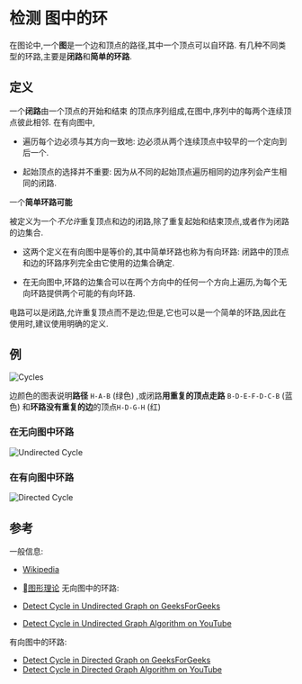 
# 检测 图中的环

在图论中,一个**图**是一个边和顶点的路径,其中一个顶点可以自环路. 有几种不同类型的环路,主要是**闭路**和**简单的环路**. 

## 定义

一个**闭路**由一个顶点的开始和结束 的顶点序列组成,在图中,序列中的每两个连续顶点彼此相邻. 在有向图中,

- 遍历每个边必须与其方向一致地: 边必须从两个连续顶点中较早的一个定向到后一个. 

- 起始顶点的选择并不重要: 因为从不同的起始顶点遍历相同的边序列会产生相同的闭路. 

一个**简单环路可能**

被定义为一个*不允许*重复顶点和边的闭路,除了重复起始和结束顶点,或者作为闭路的边集合. 

- 这两个定义在有向图中是等价的,其中简单环路也称为有向环路: 闭路中的顶点和边的环路序列完全由它使用的边集合确定. 

- 在无向图中,环路的边集合可以在两个方向中的任何一个方向上遍历,为每个无向环路提供两个可能的有向环路. 

电路可以是闭路,允许重复顶点而不是边;但是,它也可以是一个简单的环路,因此在使用时,建议使用明确的定义. 

## 例

![Cycles](https://upload.wikimedia.org/wikipedia/commons/e/e7/Graph_cycle.gif)

边颜色的图表说明**路径** `H-A-B` (绿色) ,或闭路**用重复的顶点走路** `B-D-E-F-D-C-B` (蓝色) 和**环路没有重复的边**的顶点`H-D-G-H` (红) 

### 在无向图中环路

![Undirected Cycle](https://www.geeksforgeeks.org/wp-content/uploads/cycleGraph.png)

### 在有向图中环路

![Directed Cycle](https://cdncontribute.geeksforgeeks.org/wp-content/uploads/cycle.png)

## 参考

一般信息: 

-   [Wikipedia](https://en.wikipedia.org/wiki/Cycle_(graph_theory))
- [图形理论](http://www.stat.nuk.edu.tw/cbme/discrete/Graph/gch1.pdf)
无向图中的环路: 

-   [Detect Cycle in Undirected Graph on GeeksForGeeks](https://www.geeksforgeeks.org/detect-cycle-undirected-graph/)
-   [Detect Cycle in Undirected Graph Algorithm on YouTube](https://www.youtube.com/watch?v=n_t0a_8H8VY&list=PLLXdhg_r2hKA7DPDsunoDZ-Z769jWn4R8)

有向图中的环路: 

-   [Detect Cycle in Directed Graph on GeeksForGeeks](https://www.geeksforgeeks.org/detect-cycle-in-a-graph/)
-   [Detect Cycle in Directed Graph Algorithm on YouTube](https://www.youtube.com/watch?v=rKQaZuoUR4M&list=PLLXdhg_r2hKA7DPDsunoDZ-Z769jWn4R8)
